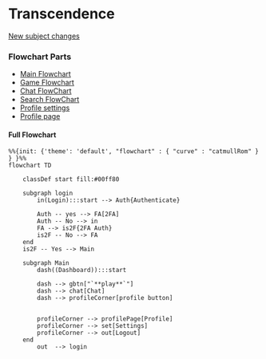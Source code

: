 # Transcendence


[New subject changes](https://docs.google.com/document/d/13zzBVyW_n0g6kLEIZSaNZ5P-s-HjMHZVkuSDid5z7FE/edit?usp=sharing)
### Flowchart Parts

* [Main Flowchart](./documetation/flowcharts/main.md)
* [Game Flowchart](./documetation/flowcharts/game.md)
* [Chat FlowChart](./documetation/flowcharts/chat.md)
* [Search FlowChart](./documetation/flowcharts/search.md)
* [Profile settings](./documetation/flowcharts/profileSettings.md)
* [Profile page](./documetation/flowcharts/profilePage.md)

#### Full Flowchart


``` mermaid
%%{init: {'theme': 'default', "flowchart" : { "curve" : "catmullRom" } } }%%
flowchart TD
	
	classDef start fill:#00ff80
	
	subgraph login
		in(Login):::start --> Auth{Authenticate}

		Auth -- yes --> FA[2FA]
		Auth -- No --> in
		FA --> is2F{2FA Auth}
		is2F -- No --> FA
	end
	is2F -- Yes --> Main
	
	subgraph Main
		dash((Dashboard)):::start

		dash --> gbtn["`**play**`"]
		dash --> chat[Chat]
		dash --> profileCorner[profile button]


		profileCorner --> profilePage[Profile]
		profileCorner --> set[Settings]
		profileCorner --> out[Logout]
	end
		out  --> login
	

```


